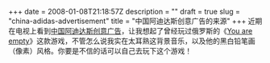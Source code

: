 +++
date = 2008-01-08T21:18:57Z
description = ""
draft = true
slug = "china-adidas-advertisement"
title = "中国阿迪达斯创意广告的来源"
+++
近期在电视上看到<a href="http://www.56.com/u37/v_MjY0MjM4NzQ.html">中国阿迪达斯创意广告</a>，让我想起了曾经玩过俄罗斯的《<a href="http://www.youareempty.com/">You are empty</a>》这款游戏，不管怎么说我实在太耳熟这背景音乐，以及他的黑白铅笔画（像素）风格。你要是不信的话可以自己去玩下这个游戏！